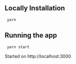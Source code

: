
## Locally Installation

```bash
 yarn
```

## Running the app

```bash
 yarn start
```
Started on http://localhost:3000
